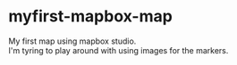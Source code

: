 myfirst-mapbox-map
==================

My first map using mapbox studio.  
I'm tyring to play around with using images for the markers.

